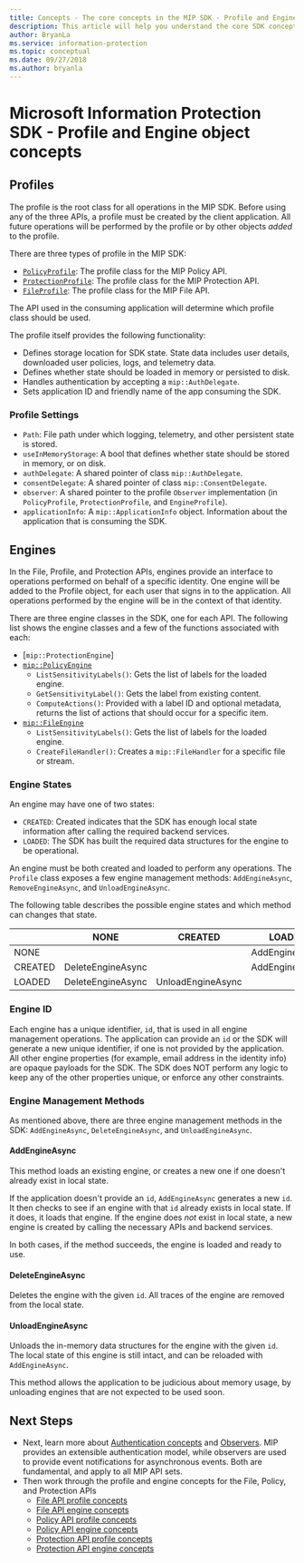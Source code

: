 ```yaml
---
title: Concepts - The core concepts in the MIP SDK - Profile and Engine
description: This article will help you understand the core SDK concepts called the Profile and Engine, which are created during application initialization.
author: BryanLa
ms.service: information-protection
ms.topic: conceptual
ms.date: 09/27/2018
ms.author: bryanla
---
```


# Microsoft Information Protection SDK - Profile and Engine object concepts

## Profiles

The profile is the root class for all operations in the MIP SDK. Before using any of the three APIs, a profile must be created by the client application. All future operations will be performed by the profile or by other objects *added* to the profile.

There are three types of profile in the MIP SDK:

- [`PolicyProfile`](reference/class_mip_policyprofile.md): The profile class for the MIP Policy API.
- [`ProtectionProfile`](reference/class_mip_protectionprofile.md): The profile class for the MIP Protection API.
- [`FileProfile`](reference/class_mip_fileprofile.md): The profile class for the MIP File API.

The API used in the consuming application will determine which profile class should be used.

The profile itself provides the following functionality:

- Defines storage location for SDK state. State data includes user details, downloaded user policies, logs, and telemetry data.
- Defines whether state should be loaded in memory or persisted to disk.
- Handles authentication by accepting a `mip::AuthDelegate`.
- Sets application ID and friendly name of the app consuming the SDK.

### Profile Settings

- `Path`: File path under which logging, telemetry, and other persistent state is stored.
- `useInMemoryStorage`: A bool that defines whether state should be stored in memory, or on disk.
- `authDelegate`: A shared pointer of class `mip::AuthDelegate`. 
- `consentDelegate`: A shared pointer of class `mip::ConsentDelegate`. 
- `observer`: A shared pointer to the profile `Observer` implementation (in `PolicyProfile`, `ProtectionProfile`, and `EngineProfile`).
- `applicationInfo`: A `mip::ApplicationInfo` object. Information about the application that is consuming the SDK.

## Engines

In the File, Profile, and Protection APIs, engines provide an interface to operations performed on behalf of a specific identity. One engine will be added to the Profile object, for each user that signs in to the application. All operations performed by the engine will be in the context of that identity.

There are three engine classes in the SDK, one for each API. The following list shows the engine classes and a few of the functions associated with each:

- [`mip::ProtectionEngine`]
- [`mip::PolicyEngine`](reference/class_mip_policyengine.md)
  - `ListSensitivityLabels()`: Gets the list of labels for the loaded engine.
  - `GetSensitivityLabel()`: Gets the label from existing content.
  - `ComputeActions()`: Provided with a label ID and optional metadata, returns the list of actions that should occur for a specific item.
- [`mip::FileEngine`](reference/class_mip_fileengine.md)
  - `ListSensitivityLabels()`: Gets the list of labels for the loaded engine.
  - `CreateFileHandler()`: Creates a `mip::FileHandler` for a specific file or stream.

### Engine States

An engine may have one of two states:

- `CREATED`: Created indicates that the SDK has enough local state information after calling the required backend services.
- `LOADED`: The SDK has built the required data structures for the engine to be operational.

An engine must be both created and loaded to perform any operations. The `Profile` class exposes a few engine management methods: `AddEngineAsync`, `RemoveEngineAsync`, and `UnloadEngineAsync`.

The following table describes the possible engine states and which method can changes that state.

|         | NONE              | CREATED           | LOADED         |
|---------|-------------------|-------------------|----------------|
| NONE    |                   |                   | AddEngineAsync |
| CREATED | DeleteEngineAsync |                   | AddEngineAsync |
| LOADED  | DeleteEngineAsync | UnloadEngineAsync |                |

### Engine ID

Each engine has a unique identifier, `id`, that is used in all engine management operations. The application can provide an `id` or the SDK will generate a new unique identifier, if one is not provided by the application. All other engine properties (for example, email address in the identity info) are opaque payloads for the SDK. The SDK does NOT perform any logic to keep any of the other properties unique, or enforce any other constraints.

### Engine Management Methods

As mentioned above, there are three engine management methods in the SDK: `AddEngineAsync`, `DeleteEngineAsync`, and `UnloadEngineAsync`.

#### AddEngineAsync

This method loads an existing engine, or creates a new one if one doesn't already exist in local state.

If the application doesn't provide an `id`, `AddEngineAsync` generates a new `id`. It then checks to see if an engine with that `id` already exists in local state. If it does, it loads that engine. If the engine does *not* exist in local state, a new engine is created by calling the necessary APIs and backend services.

In both cases, if the method succeeds, the engine is loaded and ready to use.

#### DeleteEngineAsync

Deletes the engine with the given `id`. All traces of the engine are removed from the local state.

#### UnloadEngineAsync

Unloads the in-memory data structures for the engine with the given `id`. The local state of this engine is still intact, and can be reloaded with `AddEngineAsync`.

This method allows the application to be judicious about memory usage, by unloading engines that are not expected to be used soon.

## Next Steps

- Next, learn more about [Authentication concepts](concept-authentication-cpp.md) and [Observers](concept-async-observers.md). MIP provides an extensible authentication model, while observers are used to provide event notifications for asynchronous events. Both are fundamental, and apply to all MIP API sets.
- Then work through the profile and engine concepts for the File, Policy, and Protection APIs
  - [File API profile concepts](concept-profile-engine-file-profile-cpp.md)
  - [File API engine concepts](concept-profile-engine-file-engine-cpp.md)
  - [Policy API profile concepts](concept-profile-engine-file-profile-cpp.md)
  - [Policy API engine concepts](concept-profile-engine-file-engine-cpp.md)
  - [Protection API profile concepts](concept-profile-engine-file-profile-cpp.md)
  - [Protection API engine concepts](concept-profile-engine-file-engine-cpp.md)  

